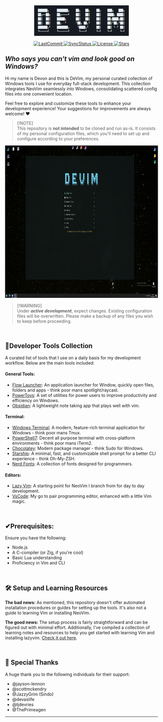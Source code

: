  <p align="center"> 
    <picture>
      <img src="./demo/logo2.png" height="100">
    </picture>
</p>

<p align="center">
  <a href="https://github.com/DevonGifford/DeVim/commit/main">
    <img alt="LastCommit" src="https://img.shields.io/github/last-commit/DevonGifford/DeVim/main?style=for-the-badge&logo=github&color=7dcfff">
  </a>
  <a href="https://github.com/devongifford/DeVim/actions/workflows/sync.yml">
    <img alt="SyncStatus" src="https://img.shields.io/github/workflow/status/DevonGifford/DeVim/Sync%20to%20dots?style=for-the-badge&logo=github&label=Sync%20to%20dots&color=bb9af7">
  </a>
  <a href="https://github.com/devongifford/DeVim/blob/main/LICENSE">
    <img alt="License" src="https://img.shields.io/github/license/DevonGifford/DeVim?style=for-the-badge&logo=github&color=9ece6a">
  </a>
  <a href="https://github.com/DevonGifford/DeVim/stargazers">
    <img alt="Stars" src="https://img.shields.io/github/stars/DevonGifford/DeVim?style=for-the-badge&logo=github&color=f7768e">
  </a>
</p>


## _**Who says you can't vim and look good on Windows?**_
Hi my name is Devon and this is DeVim, my personal curated collection of Windows tools I use for everyday full-stack development. This collection integrates NeoVim seamlessly into Windows, consolidating scattered config files into one convenient location.

Feel free to explore and customize these tools to enhance your development experience! Your suggestions for improvements are always welcome! ❤

> [!NOTE]\
> This repository is **not intended** to be cloned and run as-is.
> It consists of my personal configuration files, which you'll need to set up and configure according to your preferences.


 <p align="center"> 
    <picture>
      <img src="./demo/demo1.png" height="500">
    </picture>
</p>

> [!WARNING]\
> Under _**active development**_, expect changes. Existing configuration files will be overwritten. Please make a backup of any files you wish to keep before proceeding.

<br />

## 📝Developer Tools Collection

A curated list of tools that I use on a daily basis for my development workflow. Below are the main tools included:

#### General Tools:

- [Flow Launcher](https://github.com/Flow-Launcher/Flow.Launcher): An application launcher for Window, quickly open files, folders and apps - think poor mans spotlight/raycast.
- [PowerToys](https://github.com/microsoft/PowerToys): A set of utilities for power users to improve productivity and efficiency on Windows.
- [Obsidian](https://github.com/obsidianmd): A lightweight note taking app that plays well with vim.

#### Terminal:

- [Windows Terminal](https://github.com/microsoft/terminal): A modern, feature-rich terminal application for Windows - think poor mans Tmux.
- [PowerShell7](https://github.com/PowerShell/PowerShell): Decent all purpose terminal with cross-platform environments - think poor mans iTerm2.
- [Chocolatey](https://chocolatey.org/): Modern package manager - think Sudo for Windows.
- [Starship](https://github.com/starship/starship): A minimal, fast, and customizable shell prompt for a better CLI experience - think Oh-My-ZSH.
- [Nerd Fonts](https://www.nerdfonts.com/): A collection of fonts designed for programmers.

#### Editors:

- [Lazy Vim](https://github.com/LazyVim/LazyVim): A starting point for NeoVim I branch from for day to day development.
- [VsCode](https://code.visualstudio.com/): My go to pair programming editor, enhanced with a little Vim magic.

<br />

## ✔Prerequisites:

Ensure you have the following:

- Node.js
- A C-compiler (or Zig, if you're cool)
- Basic Lua understanding
- Proficiency in Vim and CLI

<br />

## 🛠️ Setup and Learning Resources

**The bad news:**
As mentioned, this repository doesn't offer automated installation procedures or guides for setting up the tools. It's also not a guide to learning Vim or installing NeoVim.

**The good news:**
The setup process is fairly straightforward and can be figured out with minimal effort. Additionally, I've compiled a collection of learning notes and resources to help you get started with learning Vim and installing lazyvim. [Check it out here](https://devon-gifford.notion.site/Vim-NeoVim-LazyVim-VsCode-emulation-ab098b5f8a8c43c6824633d218a2caf6).

<br />

## 🙌 Special Thanks

A huge thank you to the following individuals for their support:

- @jayson-lennon
- @scottmckendry
- @JazzyGrim (Sindo)
- @devaslife
- @tjdevries
- @ThePrimeagen

---

